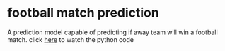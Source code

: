 # football match prediction
A prediction model capable of predicting if away team will win a football match. click [here]() to watch the python code 
